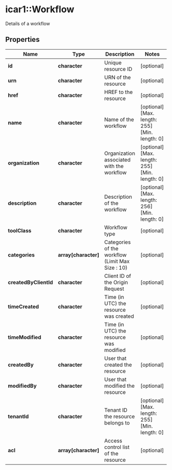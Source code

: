 # icar1::Workflow

Details of a workflow

## Properties
Name | Type | Description | Notes
------------ | ------------- | ------------- | -------------
**id** | **character** | Unique resource ID | [optional] 
**urn** | **character** | URN of the resource | [optional] 
**href** | **character** | HREF to the resource | [optional] 
**name** | **character** | Name of the workflow | [optional] [Max. length: 255] [Min. length: 0] 
**organization** | **character** | Organization associated with the workflow | [optional] [Max. length: 255] [Min. length: 0] 
**description** | **character** | Description of the workflow | [optional] [Max. length: 256] [Min. length: 0] 
**toolClass** | **character** | Workflow type | [optional] 
**categories** | **array[character]** | Categories of the workflow (Limit Max Size : 10) | [optional] 
**createdByClientId** | **character** | Client ID of the Origin Request | [optional] 
**timeCreated** | **character** | Time (in UTC) the resource was created | [optional] 
**timeModified** | **character** | Time (in UTC) the resource was modified | [optional] 
**createdBy** | **character** | User that created the resource | [optional] 
**modifiedBy** | **character** | User that modified the resource | [optional] 
**tenantId** | **character** | Tenant ID the resource belongs to | [optional] [Max. length: 255] [Min. length: 0] 
**acl** | **array[character]** | Access control list of the resource | [optional] 


